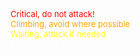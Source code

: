 <p>
<font size="2" color="red">Critical, do not attack!</font><br/>
<font size="2" color="orange">Climbing, avoid where possible</font><br/>
<font size="2" color="yellow">Waiting, attack if needed</font><br/>
<font size="2" color="white">Inactive, fine to attack</font><br/>
</p>
